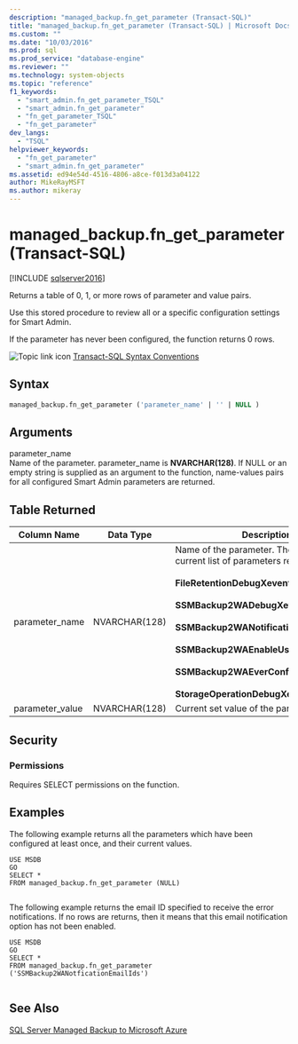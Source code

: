 ```yaml
---
description: "managed_backup.fn_get_parameter (Transact-SQL)"
title: "managed_backup.fn_get_parameter (Transact-SQL) | Microsoft Docs"
ms.custom: ""
ms.date: "10/03/2016"
ms.prod: sql
ms.prod_service: "database-engine"
ms.reviewer: ""
ms.technology: system-objects
ms.topic: "reference"
f1_keywords: 
  - "smart_admin.fn_get_parameter_TSQL"
  - "smart_admin.fn_get_parameter"
  - "fn_get_parameter_TSQL"
  - "fn_get_parameter"
dev_langs: 
  - "TSQL"
helpviewer_keywords: 
  - "fn_get_parameter"
  - "smart_admin.fn_get_parameter"
ms.assetid: ed94e54d-4516-4806-a8ce-f013d3a04122
author: MikeRayMSFT
ms.author: mikeray
---
```

# managed_backup.fn_get_parameter (Transact-SQL)
[!INCLUDE [sqlserver2016](../../includes/applies-to-version/sqlserver2016.md)]

  Returns a table of 0, 1, or more rows of parameter and value pairs.  
  
 Use this stored procedure to review all or a specific configuration settings for Smart Admin.  
  
 If the parameter has never been configured, the function returns 0 rows.  
  
 ![Topic link icon](../../database-engine/configure-windows/media/topic-link.gif "Topic link icon") [Transact-SQL Syntax Conventions](../../t-sql/language-elements/transact-sql-syntax-conventions-transact-sql.md)  
  
## Syntax  
  
```sql  
managed_backup.fn_get_parameter ('parameter_name' | '' | NULL )  
```  
  
##  <a name="Arguments"></a> Arguments  
 parameter_name  
 Name of the parameter. parameter_name is **NVARCHAR(128)**. If NULL or an empty string is supplied as an argument to the function, name-values pairs for all configured Smart Admin parameters are returned.  
  
## Table Returned  
  
|Column Name|Data Type|Description|  
|-----------------|---------------|-----------------|  
|parameter_name|NVARCHAR(128)|Name of the parameter. The following is a current list of parameters returned:<br/><br/>**FileRetentionDebugXevent**<br/><br/>**SSMBackup2WADebugXevent**<br/><br/>**SSMBackup2WANotificationEmailIds**<br/><br/>**SSMBackup2WAEnableUserDefinedPolicy**<br/><br/>**SSMBackup2WAEverConfigured**<br/><br/>**StorageOperationDebugXevent**|  
|parameter_value|NVARCHAR(128)|Current set value of the parameter.|  
  
## Security  
  
### Permissions  
 Requires SELECT permissions on the function.  
  
## Examples  
 The following example returns all the parameters which have been configured at least once, and their current values.  
  
```  
USE MSDB  
GO  
SELECT *   
FROM managed_backup.fn_get_parameter (NULL)  
  
```  
  
 The following example returns the email ID specified to receive the error notifications. If no rows are returns, then it means that this email notification option has not been enabled.  
  
```  
USE MSDB  
GO  
SELECT *  
FROM managed_backup.fn_get_parameter ('SSMBackup2WANotficationEmailIds')  
  
```  
  
## See Also  
 [SQL Server Managed Backup to Microsoft Azure](../../relational-databases/backup-restore/sql-server-managed-backup-to-microsoft-azure.md)  
  
  

